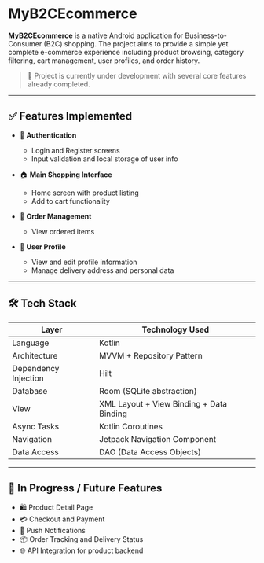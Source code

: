 # MyB2CEcommerce

**MyB2CEcommerce** is a native Android application for Business-to-Consumer (B2C) shopping. The project aims to provide a simple yet complete e-commerce experience including product browsing, category filtering, cart management, user profiles, and order history.

> 🛒 Project is currently under development with several core features already completed.

---

## ✅ Features Implemented

- 🔐 **Authentication**
  - Login and Register screens
  - Input validation and local storage of user info

- 🏠 **Main Shopping Interface**
  - Home screen with product listing
  - Add to cart functionality

- 🧾 **Order Management**
  - View ordered items

- 👤 **User Profile**
  - View and edit profile information
  - Manage delivery address and personal data

---

## 🛠️ Tech Stack

| Layer            | Technology Used                    |
|------------------|------------------------------------|
| Language         | Kotlin                             |
| Architecture     | MVVM + Repository Pattern          |
| Dependency Injection | Hilt                        |
| Database         | Room (SQLite abstraction)          |
| View             | XML Layout + View Binding + Data Binding |
| Async Tasks      | Kotlin Coroutines                  |
| Navigation       | Jetpack Navigation Component       |
| Data Access      | DAO (Data Access Objects)          |

---

## 🚧 In Progress / Future Features

- 🛍️ Product Detail Page  
- 💳 Checkout and Payment  
- 🔔 Push Notifications  
- 📦 Order Tracking and Delivery Status  
- 🌐 API Integration for product backend
